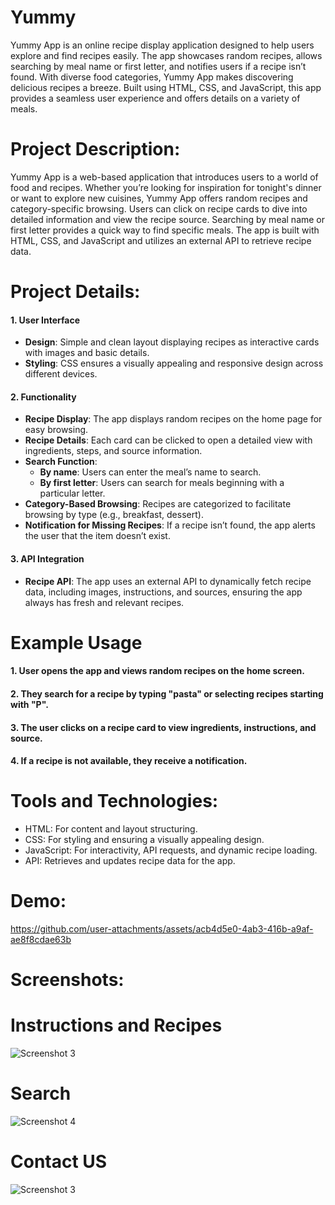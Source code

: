 # Yummy  
Yummy App is an online recipe display application designed to help users explore and find recipes easily. The app showcases random recipes, allows searching by meal name or first letter, and notifies users if a recipe isn’t found. With diverse food categories, Yummy App makes discovering delicious recipes a breeze. Built using HTML, CSS, and JavaScript, this app provides a seamless user experience and offers details on a variety of meals.

# Project Description:
Yummy App is a web-based application that introduces users to a world of food and recipes. Whether you’re looking for inspiration for tonight's dinner or want to explore new cuisines, Yummy App offers random recipes and category-specific browsing. Users can click on recipe cards to dive into detailed information and view the recipe source. Searching by meal name or first letter provides a quick way to find specific meals. The app is built with HTML, CSS, and JavaScript and utilizes an external API to retrieve recipe data.

# Project Details: 
#### 1. **User Interface**
   - **Design**: Simple and clean layout displaying recipes as interactive cards with images and basic details.
   - **Styling**: CSS ensures a visually appealing and responsive design across different devices.

#### 2. **Functionality**
   - **Recipe Display**: The app displays random recipes on the home page for easy browsing.
   - **Recipe Details**: Each card can be clicked to open a detailed view with ingredients, steps, and source information.
   - **Search Function**: 
     - **By name**: Users can enter the meal’s name to search.
     - **By first letter**: Users can search for meals beginning with a particular letter.
   - **Category-Based Browsing**: Recipes are categorized to facilitate browsing by type (e.g., breakfast, dessert).
   - **Notification for Missing Recipes**:  If a recipe isn’t found, the app alerts the user that the item doesn’t exist.
     
#### 3. **API Integration**
   - **Recipe API**: The app uses an external API to dynamically fetch recipe data, including images, instructions, and sources, ensuring the app always has fresh and relevant recipes.
     
# Example Usage
#### 1. User opens the app and views random recipes on the home screen.
#### 2. They search for a recipe by typing "pasta" or selecting recipes starting with "P".
#### 3. The user clicks on a recipe card to view ingredients, instructions, and source.
#### 4. If a recipe is not available, they receive a notification.

# Tools and Technologies:
- HTML: For content and layout structuring.
- CSS: For styling and ensuring a visually appealing design.
- JavaScript: For interactivity, API requests, and dynamic recipe loading.
- API: Retrieves and updates recipe data for the app.
# Demo:
https://github.com/user-attachments/assets/acb4d5e0-4ab3-416b-a9af-ae8f8cdae63b

# Screenshots:
# Instructions and Recipes 
![Screenshot 3](https://drive.google.com/uc?export=view&id=1lY_qJapsT0RW9_kYncNlW2iNOO1xzcNz)
# Search 
![Screenshot 4](https://drive.google.com/uc?export=view&id=1JnAygo8B_hFAxGKlhZzyDia679Xath28)
# Contact US
![Screenshot 3](https://drive.google.com/uc?export=view&id=1y7pdqSTk-tHV4D3cT6DSh0dYwkY8l7qQ)


